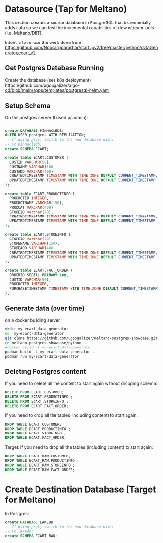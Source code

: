 # Datasource (Tap for Meltano)

This section creates a source database in PostgreSQL that incrementally adds data so we can test the incremental capabilities of downstream tools (i.e. Meltano/DBT).

Intent is to re-use the work done from https://github.com/Noosarpparashar/startupv2/tree/master/python/dataGenerator/ecart_v2

## Get Postgres Database Running

Create the database (see k8s deployment) https://github.com/ugoogalizer/argo-cd/blob/main/apps/templates/postgresql-helm.yaml

## Setup Schema

On the postgres server (I used pgadmin): 

``` sql

create DATABASE PINNACLEDB;
ALTER USER postgres WITH REPLICATION;
-- If using psql, switch to the new database with: 
-- \c pinnacledb;
create SCHEMA ECART;

create table ECART.CUSTOMER (
  CUSTID VARCHAR(50),
  CUSTNAME VARCHAR(100),
  CUSTADD VARCHAR(400),
  CREATEDTIMESTAMP TIMESTAMP WITH TIME ZONE DEFAULT CURRENT_TIMESTAMP,
  UPDATEDTIMESTAMP TIMESTAMP WITH TIME ZONE DEFAULT CURRENT_TIMESTAMP
); 

create table ECART.PRODUCTINFO (
  PRODUCTID INTEGER,
  PRODUCTNAME VARCHAR(150),
  PRODCAT VARCHAR(400),
  STOREID varchar(70),
  CREATEDTIMESTAMP TIMESTAMP WITH TIME ZONE DEFAULT CURRENT_TIMESTAMP,
  UPDATEDTIMESTAMP TIMESTAMP WITH TIME ZONE DEFAULT CURRENT_TIMESTAMP
);

create table ECART.STOREINFO (
  STOREID varchar(70),
  STORENAME VARCHAR(150),
  STOREADD VARCHAR(400),
  CREATEDTIMESTAMP TIMESTAMP WITH TIME ZONE DEFAULT CURRENT_TIMESTAMP,
  UPDATEDTIMESTAMP TIMESTAMP WITH TIME ZONE DEFAULT CURRENT_TIMESTAMP
);

create table ECART.FACT_ORDER (
  ORDERID SERIAL PRIMARY key,
  CUSTID VARCHAR(50),
  PRODUCTID INTEGER,
  PURCHASETIMESTAMP TIMESTAMP WITH TIME ZONE DEFAULT CURRENT_TIMESTAMP
);

```


## Generate data (over time)


on a docker building server

``` bash
mkdir my-ecart-data-generator
cd  my-ecart-data-generator
git clone https://github.com/ugoogalizer/meltano-postgres-showcase.git
cd meltano-postgres-showcase/python
#docker build -t my-ecart-data-generator .
podman build -t my-ecart-data-generator .
podman run my-ecart-data-generator

```


##  Deleting Postgres content

If you need to delete all the content to start again without dropping schema: 
``` sql
DELETE FROM ECART.CUSTOMER;
DELETE FROM ECART.PRODUCTINFO ;
DELETE FROM ECART.STOREINFO ;
DELETE FROM ECART.FACT_ORDER;
```
If you need to drop all the tables (including content) to start again: 
``` sql
DROP TABLE ECART.CUSTOMER;
DROP TABLE ECART.PRODUCTINFO ;
DROP TABLE ECART.STOREINFO ;
DROP TABLE ECART.FACT_ORDER;
```

Target: 
If you need to drop all the tables (including content) to start again: 
``` sql
DROP TABLE ECART_RAW.CUSTOMER;
DROP TABLE ECART_RAW.PRODUCTINFO ;
DROP TABLE ECART_RAW.STOREINFO ;
DROP TABLE ECART_RAW.FACT_ORDER;
```

# Create Destination Database (Target for Meltano)

In Postgres: 

``` sql
create DATABASE LAKEDB;
-- If using psql, switch to the new database with: 
-- \c lakedb;
create SCHEMA ECART_RAW;

```